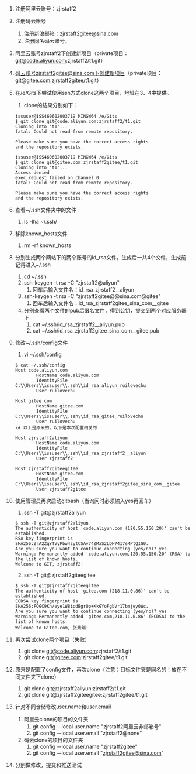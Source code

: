 1. 注册阿里云账号：zjrstaff2
2. 注册码云账号
	1. 注册新浪邮箱：zjrstaff2gitee@sina.com
	2. 注册同名码云账号。
3. 阿里云账号zjrstaff2下创建新项目（private项目：git@code.aliyun.com:zjrstaff2/t1.git）
4. 码云账号zjrstaff2gitee@sina.com下创建新项目（private项目：git@gitee.com:zjrstaff2gitee/t1.git）
5. 在/e/Gits下尝试使用ssh方式clone这两个项目，地址在3、4中提供。
	1. clone的结果分别如下：
	```
	issuser@ISS460602003719 MINGW64 /e/Gits
	$ git clone git@code.aliyun.com:zjrstaff2/t1.git
	Cloning into 't1'...
	fatal: Could not read from remote repository.

	Please make sure you have the correct access rights
	and the repository exists.

	issuser@ISS460602003719 MINGW64 /e/Gits
	$ git clone git@gitee.com:zjrstaff2gitee/t1.git
	Cloning into 't1'...
	Access denied
	exec request failed on channel 0
	fatal: Could not read from remote repository.

	Please make sure you have the correct access rights
	and the repository exists.

	```
6. 查看~/.ssh文件夹中的文件
	1. ls -lha ~/.ssh/
7. 移除known_hosts文件
	1. rm -rf known_hosts
8. 分别生成两个网站下的两个账号的id_rsa文件，生成后一共4个文件，生成前记得进入~/.ssh
	1. cd ~/.ssh
	2. ssh-keygen -t rsa -C "zjrstaff2@aliyun"
		1. 回车后输入文件名：id_rsa_zjrstaff2__aliyun
	3. ssh-keygen -t rsa -C "zjrstaff2gitee@@sina.com@gitee"
		1. 回车后输入文件名：id_rsa_zjrstaff2gitee_sina_com__gitee
	4. 分别查看两个文件的pub后缀名文件，得到公钥，提交到两个对应服务器上
		1. cat ~/.ssh/id_rsa_zjrstaff2__aliyun.pub
		2. cat ~/.ssh/id_rsa_zjrstaff2gitee_sina_com__gitee.pub
9. 修改~/.ssh/config文件
	1. vi ~/.ssh/config
	```
	$ cat ~/.ssh/config
	Host code.aliyun.com
        	HostName code.aliyun.com
        	IdentityFile C:\\Users\\issuser\\.ssh\\id_rsa_aliyun_ruilovechu
        	User ruilovechu

	Host gitee.com
        	HostName gitee.com
        	IdentityFile C:\\Users\\issuser\\.ssh\\id_rsa_gitee_ruilovechu
        	User ruilovechu
	\# 以上是原来的，以下是本次配置相关的

	Host zjrstaff2aliyun
        	HostName code.aliyun.com
        	IdentityFile C:\\Users\\issuser\\.ssh\\id_rsa_zjrstaff2__aliyun
        	User zjrstaff2

	Host zjrstaff2giteegitee
        	HostName gitee.com
        	IdentityFile C:\\Users\\issuser\\.ssh\\id_rsa_zjrstaff2gitee_sina_com__gitee
        	User zjrstaff2gitee
	```
	
10. 使用管理员再次启动gitbash（当询问时必须输入yes再回车）
	1. ssh -T git@zjrstaff2aliyun
	```
	$ ssh -T git@zjrstaff2aliyun
	The authenticity of host 'code.aliyun.com (120.55.150.20)' can't be established.
	RSA key fingerprint is SHA256:ZrA2ZqYTVyPbw4zytCSAv74ZMaS2LDH74I7sMPtQIG0.
	Are you sure you want to continue connecting (yes/no)? yes
	Warning: Permanently added 'code.aliyun.com,120.55.150.20' (RSA) to the list of known hosts.
	Welcome to GIT, zjrstaff2!
	```
	2. ssh -T git@zjrstaff2giteegitee
	```
	$ ssh -T git@zjrstaff2giteegitee
	The authenticity of host 'gitee.com (218.11.0.86)' can't be established.
	ECDSA key fingerprint is SHA256:FQGC9Kn/eye1W8icdBgrQp+KkGYoFgbVr17bmjey0Wc.
	Are you sure you want to continue connecting (yes/no)? yes
	Warning: Permanently added 'gitee.com,218.11.0.86' (ECDSA) to the list of known hosts.
	Welcome to Gitee.com, 张景瑞!
	```
11. 再次尝试clone两个项目（失败）
	1. git clone git@code.aliyun.com:zjrstaff2/t1.git
	2. git clone git@gitee.com:zjrstaff2gitee/t1.git
12. 原来是配置了config文件，再次clone（注意：目标文件夹是同名的！放在不同文件夹下clone）
	1. git clone git@zjrstaff2aliyun:zjrstaff2/t1.git
	2. git clone git@zjrstaff2giteegitee:zjrstaff2gitee/t1.git
13. 针对不同仓储修改user.name和user.email
	1. 阿里云clone的项目的文件夹
		1. git config --local user.name "zjrstaff2阿里云非邮箱号"
		2. git config --local user.email "zjrstaff2@none"
	2. 码云clone的项目的文件夹
		1. git config --local user.name "zjrstaff2gitee"
		2. git config --local user.email "zjrstaff2gitee@sina.com"
14. 分别做修改，提交和推送测试
	
